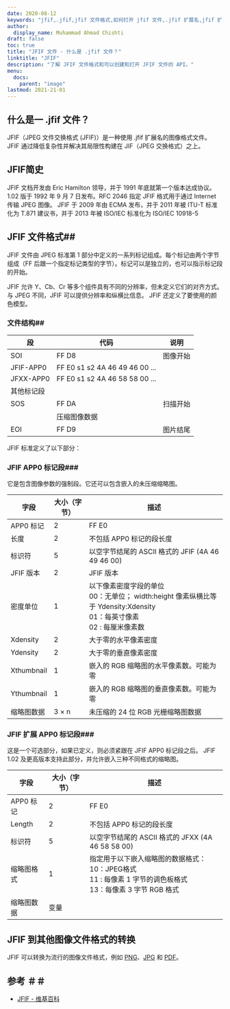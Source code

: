 ```yaml
---
date: 2020-08-12
keywords: "jfif,.jfif,jfif 文件格式,如何打开 jfif 文件,.jfif 扩展名,jfif 扩展名"
author:
  display_name: Muhammad Ahmad Chishti
draft: false
toc: true
title: "JFIF 文件 - 什么是 .jfif 文件？"
linktitle: "JFIF"
description: "了解 JFIF 文件格式和可以创建和打开 JFIF 文件的 API。"
menu:
  docs:
    parent: "image"
lastmod: 2021-21-01
---
```


## 什么是一 .jfif 文件？

JFIF（JPEG 文件交换格式 (JFIF)）是一种使用 .jfif 扩展名的图像格式文件。 JFIF 通过降低复杂性并解决其局限性构建在 JIF（JPEG 交换格式）之上。

## JFIF简史

JFIF 文档开发由 Eric Hamilton 领导，并于 1991 年底就第一个版本达成协议。1.02 版于 1992 年 9 月 7 日发布。RFC 2046 指定 JFIF 格式用于通过 Internet 传输 JPEG 图像。 JFIF 于 2009 年由 ECMA 发布，并于 2011 年被 ITU-T 标准化为 T.871 建议书，并于 2013 年被 ISO/IEC 标准化为 ISO/IEC 10918-5

## JFIF 文件格式##

JFIF 文件由 JPEG 标准第 1 部分中定义的一系列标记组成。每个标记由两个字节组成（FF 后跟一个指定标记类型的字节）。标记可以是独立的，也可以指示标记段的开始。

JFIF 允许 Y、Cb、Cr 等多个组件具有不同的分辨率，但未定义它们的对齐方式。与 JPEG 不同，JFIF 可以提供分辨率和纵横比信息。 JFIF 还定义了要使用的颜色模型。

### 文件结构##

|段|代码|说明|
|---|---|---|
|SOI|FF D8|图像开始|
|JFIF-APP0|FF E0 s1 s2 4A 46 49 46 00 ...||
|JFXX-APP0|FF E0 s1 s2 4A 46 58 58 00 ...||
|其他标记段|
|SOS|FF DA|扫描开始|
||压缩图像数据||
|EOI|FF D9|图片结尾|

JFIF 标准定义了以下部分：

### JFIF APP0 标记段###

它是包含图像参数的强制段。它还可以包含嵌入的未压缩缩略图。

|字段|大小（字节）|描述|
|---|---|---|
|APP0 标记|2|FF E0|
|长度|2|不包括 APP0 标记的段长度|
|标识符|5|以空字节结尾的 ASCII 格式的 JFIF (4A 46 49 46 00)|
|JFIF 版本|2|JFIF 版本|
|密度单位|1|以下像素密度字段的单位</br>00：无单位； width:height 像素纵横比等于 Ydensity:Xdensity</br> 01：每英寸像素</br>02 : 每厘米像素数|
|Xdensity|2|大于零的水平像素密度|
|Ydensity|2|大于零的垂直像素密度|
|Xthumbnail|1|嵌入的 RGB 缩略图的水平像素数。可能为零|
|Ythumbnail|1|嵌入的 RGB 缩略图的垂直像素数。可能为零|
|缩略图数据|3 × n|未压缩的 24 位 RGB 光栅缩略图数据|

### JFIF 扩展 APP0 标记段###

这是一个可选部分，如果已定义，则必须紧跟在 JFIF APP0 标记段之后。 JFIF 1.02 及更高版本支持此部分，并允许嵌入三种不同格式的缩略图。

|字段|大小（字节）|描述|
|---|---|---|
|APP0 标记|2|FF E0|
|Length|2|不包括 APP0 标记的段长度|
|标识符|5|以空字节结尾的 ASCII 格式的 JFXX (4A 46 58 58 00)|
|缩略图格式|1|指定用于以下嵌入缩略图的数据格式：</br> 10：JPEG格式</br>11 : 每像素 1 字节的调色板格式</br>13：每像素 3 字节 RGB 格式|
|缩略图数据|变量||

## JFIF 到其他图像文件格式的转换

JFIF 可以转换为流行的图像文件格式，例如 [PNG](/zh/image/png/)、[JPG](/zh/image/jpeg/) 和 [PDF](/zh/pdf/)。

## 参考 ＃＃

- [JFIF - 维基百科](https://en.wikipedia.org/wiki/JPEG_File_Interchange_Format#History)

